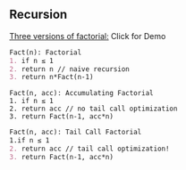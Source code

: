 ## Recursion

[Three versions of factorial:](http://rosulek.github.io/vamonos/demos/factorial.html) Click for Demo
```markdown
Fact(n): Factorial	
1. if n ≤ 1		
2. return n // naive recursion		
3. return n*Fact(n-1)
```
```mardown
Fact(n, acc): Accumulating Factorial
1. if n ≤ 1		
2. return acc // no tail call optimization		
3. return Fact(n-1, acc*n)
```
```markdown
Fact(n, acc): Tail Call Factorial
1.if n ≤ 1		
2. return acc // tail call optimization!
3. return Fact(n-1, acc*n)
```
